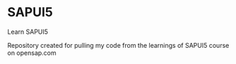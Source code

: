 # SAPUI5
Learn SAPUI5

Repository created for pulling my code from the learnings of SAPUI5 course on opensap.com
